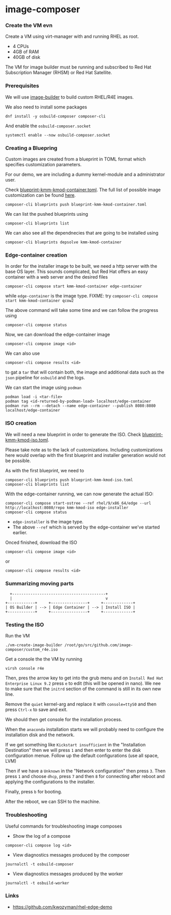 # image-composer

### Create the VM evn

Create a VM using virt-manager with and running RHEL as root.
* 4 CPUs
* 4GB of RAM
* 40GB of disk

The VM for image builder must be running and subscribed to Red Hat Subscription
Manager (RHSM) or Red Hat Satellite.

### Prerequisites

We will use [image-builder](https://access.redhat.com/documentation/en-us/red_hat_enterprise_linux/9/html/composing_a_customized_rhel_system_image/index) to build custom RHEL/R4E images.

We also need to install some packages
```
dnf install -y osbuild-composer composer-cli
```

And enable the `osbuild-composer.socket`
```
systemctl enable --now osbuild-composer.socket
```

### Creating a Bluepring

Custom images are created from a blueprint in TOML format which specifies
customization parameters.

For our demo, we are including a dummy kernel-module and a administrator user.

Check [blueprint-kmm-kmod-container.toml](./blueprint-kmm-kmod-container.toml).
The full list of possible image customization can be found [here](https://access.redhat.com/documentation/en-us/red_hat_enterprise_linux/9/html/composing_a_customized_rhel_system_image/creating-system-images-with-composer-command-line-interface_composing-a-customized-rhel-system-image#image-customizations_creating-system-images-with-composer-command-line-interface).
```
composer-cli blueprints push blueprint-kmm-kmod-container.toml
```

We can list the pushed blueprints using
```
composer-cli blueprints list
```

We can also see all the dependnecies that are going to be installed using
```
composer-cli blueprints depsolve kmm-kmod-container
```

### Edge-container creation

In order for the installer image to be built, we need a http server with the base OS layer.
This sounds complicated, but Red Hat offers an easy container with a web server and the desired files
```
composer-cli compose start kmm-kmod-container edge-container
```
while `edge-container` is the image type.
FIXME: try `composer-cli compose start kmm-kmod-container qcow2`

The above command will take some time and we can follow the progress using
```
composer-cli compose status
```

Now, we can download the edge-container image
```
composer-cli compose image <id>
```

We can also use
```
composer-cli compose results <id>
```
to gat a `tar` that will contain both, the image and additional data such as
the `json` pipeline for `osbuild` and the logs.

We can start the image using `podman`
```
podman load -i <tar-file>
podman tag <id-returned-by-podman-load> localhost/edge-container
podman run --rm --detach --name edge-container --publish 8080:8080 localhost/edge-container
```

### ISO creation

We will need a new blueprint in order to generate the ISO.
Check [blueprint-kmm-kmod-iso.toml](./blueprint-kmm-kmod-iso.toml).

Please take note as to the lack of customizations. Including customizations here
would overlap with the first blueprint and installer generation would not be possible.

As with the first blueprint, we need to
```
composer-cli blueprints push blueprint-kmm-kmod-iso.toml
composer-cli blueprints list
```

With the edge-container running, we can now generate the actual ISO:

```
composer-cli compose start-ostree --ref rhel/9/x86_64/edge --url http://localhost:8080/repo kmm-kmod-iso edge-installer
composer-cli compose status
```
* `edge-installer` is the image type.
* The above `--ref` which is served by the edge-container we've started earlier.

Onced finished, download the ISO
```
composer-cli compose image <id>
```
or
```
composer-cli compose results <id>
```

### Summarizing moving parts

```
  +-----------------------------------------+
  |                                         v
+------------+     +----------------+     +-------------+
| OS Builder | --> | Edge Container | --> | Install ISO |
+------------+     +----------------+     +-------------+
```

### Testing the ISO

Run the VM
```
./vm-create-image-builder /root/go/src/github.com/image-composer/custom_r4e.iso
```

Get a console the the VM by running
```
virsh console r4e
```

Then, pres the <up> arrow key to get into the grub menu and on
`Install Red Hat Enterprise Linux 9.2` press `e` to edit (this will be opened in nano).
We nee to make sure that the `initrd` section of the command is still in its own
new line.

Remove the `quiet` kernel-arg and replace it with `console=ttyS0` and then
press `Ctrl-x` to save and exit.

We should then get console for the installation process.

When the `anaconda` installation starts we will probably need to configure the
installation disk and the network.

If we get something like `Kickstart insufficient` in the "Installation Destination"
then we will press `1` and then enter to enter the disk configuration menue.
Follow up the default configurations (use all space, LVM)

Then if we have a `Unknown` in the "Network configuration" then press `3`.
Then press `1` and choose `dhcp`, press `7` and then `8` for connecting after reboot
and applying the configurations to the installer.

Finally, press `b` for booting.

After the reboot, we can SSH to the machine.

### Troubleshooting

Useful commands for troubleshooting image composes

* Show the log of a compose
```
composer-cli compose log <id>
```

* View diagnostics messages produced by the composer
```
journalctl -t osbuild-composer
```

* View diagnostics messages produced by the worker
```
journalctl -t osbuild-worker
```

### Links

* https://github.com/kwozyman/rhel-edge-demo
